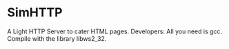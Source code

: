 SimHTTP
=======

A Light HTTP Server to cater HTML pages.
Developers: All you need is gcc.
            Compile with the library libws2_32.
